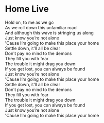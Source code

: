 # Home Live

Hold on, to me as we go  
As we roll down this unfamiliar road  
And although this wave is stringing us along  
Just know you’re not alone  
'Cause I’m going to make this place your home  
Settle down, it'll all be clear  
Don't pay no mind to the demons  
They fill you with fear  
The trouble it might drag you down  
If you get lost, you can always be found  
Just know you’re not alone  
'Cause I’m going to make this place your home  
Settle down, it'll all be clear  
Don't pay no mind to the demons  
They fill you with fear  
The trouble it might drag you down  
If you get lost, you can always be found  
Just know you’re not alone  
'Cause I’m going to make this place your home
